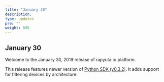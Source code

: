 ```yaml
---
title: "January 30"
description:
type: updates
pre: ""
weight: 596
---
```

## January 30
Welcome to the January 30, 2019 release of rapyuta.io platform.

This release features newer version of [Python SDK (v0.3.2)](/python-sdk/introduction). It adds support for filtering devices by architecture.
